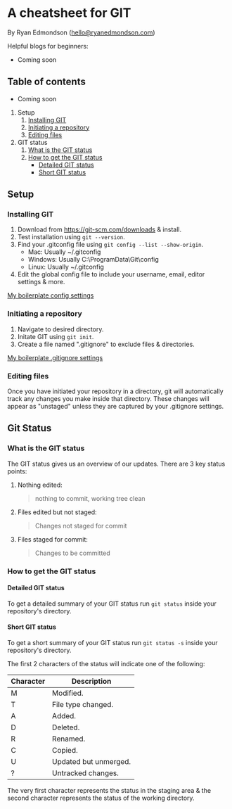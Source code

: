 # A cheatsheet for GIT

By Ryan Edmondson (hello@ryanedmondson.com)

Helpful blogs for beginners:

- Coming soon

## Table of contents

- Coming soon

1. Setup
   1. [Installing GIT](#Installing-GIT)
   2. [Initiating a repository](#Initiating-a-repository)
   3. [Editing files](#Editing-files)
2. GIT status
   1. [What is the GIT status](#What-is-the-git-status)
   2. [How to get the GIT status](#How-to-get-the-GIT-status)
      - [Detailed GIT status](#Detailed-GIT-status)
      - [Short GIT status](#Short-GIT-status)

## Setup

### <a name="Installing-GIT">Installing GIT</a>

1. Download from https://git-scm.com/downloads & install.
2. Test installation using `git --version`.
3. Find your .gitconfig file using `git config --list --show-origin`.
   - Mac: Usually ~/.gitconfig
   - Windows: Usually C:\ProgramData\Git\config
   - Linux: Usually ~/.gitconfig
4. Edit the global config file to include your username, email, editor settings & more.

[My boilerplate config settings]()

### <a name="Initiating-a-repository">Initiating a repository</a>

1. Navigate to desired directory.
2. Initate GIT using `git init`.
3. Create a file named ".gitignore" to exclude files & directories.

[My boilerplate .gitignore settings]()

### <a name="Editing-files">Editing files</a>

Once you have initiated your repository in a directory, git will automatically track any changes you make inside that directory. These changes will appear as "unstaged" unless they are captured by your .gitignore settings.

## Git Status

### <a name="What-is-the-git-status">What is the GIT status</a>

The GIT status gives us an overview of our updates. There are 3 key status points:

1. Nothing edited:

   > nothing to commit, working tree clean

2. Files edited but not staged:

   > Changes not staged for commit

3. Files staged for commit:

   > Changes to be committed

### <a name="How-to-get-the-GIT-status">How to get the GIT status</a>

#### <a name="Detailed-GIT-status">Detailed GIT status</a>

To get a detailed summary of your GIT status run `git status` inside your repository's directory.

#### <a name="Short-GIT-status">Short GIT status</a>

To get a short summary of your GIT status run `git status -s` inside your repository's directory.

The first 2 characters of the status will indicate one of the following:

| Character | Description           |
| --------- | --------------------- |
| M         | Modified.             |
| T         | File type changed.    |
| A         | Added.                |
| D         | Deleted.              |
| R         | Renamed.              |
| C         | Copied.               |
| U         | Updated but unmerged. |
| ?         | Untracked changes.    |

The very first character represents the status in the staging area & the second character represents the status of the working directory.
